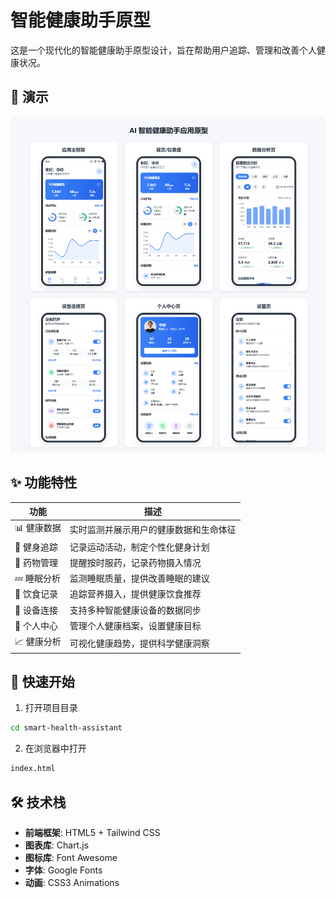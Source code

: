 # 智能健康助手原型

这是一个现代化的智能健康助手原型设计，旨在帮助用户追踪、管理和改善个人健康状况。

## 🎥 演示

![界面截图](screenshot.png)

## ✨ 功能特性

| 功能        | 描述                                   |
| ----------- | -------------------------------------- |
| 📊 健康数据 | 实时监测并展示用户的健康数据和生命体征 |
| 💪 健身追踪 | 记录运动活动，制定个性化健身计划       |
| 💊 药物管理 | 提醒按时服药，记录药物摄入情况         |
| 💤 睡眠分析 | 监测睡眠质量，提供改善睡眠的建议       |
| 🍎 饮食记录 | 追踪营养摄入，提供健康饮食推荐         |
| 📱 设备连接 | 支持多种智能健康设备的数据同步         |
| 👤 个人中心 | 管理个人健康档案，设置健康目标         |
| 📈 健康分析 | 可视化健康趋势，提供科学健康洞察       |

## 🚀 快速开始

1. 打开项目目录

```bash
cd smart-health-assistant
```

2. 在浏览器中打开

```bash
index.html
```

## 🛠️ 技术栈

-   **前端框架**: HTML5 + Tailwind CSS
-   **图表库**: Chart.js
-   **图标库**: Font Awesome
-   **字体**: Google Fonts
-   **动画**: CSS3 Animations
